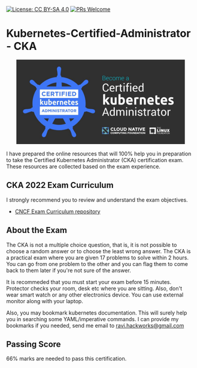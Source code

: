 [![License: CC BY-SA 4.0](https://licensebuttons.net/l/by-sa/4.0/80x15.png)](https://creativecommons.org/licenses/by-sa/4.0/)
[![PRs Welcome](https://img.shields.io/badge/PRs-welcome-brightgreen.svg?style=flat-square)](http://makeapullrequest.com)

# Kubernetes-Certified-Administrator -  CKA

<p align="center">
  <img width="450" src="CKA.jpeg">
</p>

I have prepared the online resources that will 100% help you in preparation to take the Certified Kubernetes Administrator (CKA) certification exam. These resources are collected based on the exam experience. 

## CKA 2022 Exam Curriculum

I strongly recommend you to review and understand the exam objectives. 

* [CNCF Exam Curriculum repository ](https://github.com/cncf/curriculum)

## About the Exam

The CKA is not a multiple choice question, that is, it is not possible to choose a random answer or to choose the least wrong answer. The CKA is a practical exam where you are given 17 problems to solve within 2 hours. You can go from one problem to the other and you can flag them to come back to them later if you're not sure of the answer.

It is recommeded that you must start your exam before 15 minutes. Protector checks your room, desk etc where you are sitting. Also, don't wear smart watch or any other electronics device. You can use external monitor along with your laptop. 

Also, you may bookmark kubernetes documentation. This will surely help you in searching some YAML/imperative commands. I can provide my bookmarks if you needed, send me email to ravi.hackworks@gmail.com

## Passing Score

66% marks are needed to pass this certification.



